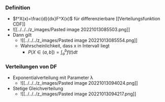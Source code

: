### Definition
+ $f^X(x)=\frac{d}{dx}F^X(x)$ für differenzierbare [[Verteilungsfunktion CDF]]
+ ![[../../../z_images/Pasted image 20221013085503.png]]
+ Dann gilt 
	+ ![[../../../z_images/Pasted image 20221013085554.png]]
	+ Wahrscheinlichkeit, dass x in Intervall liegt
		+ $P(X∈(a,b])=\int_a^bf(t)dt$

### Verteilungen von DF
+ Exponentialverteilung mit Parameter λ
	+ ![[../../../z_images/Pasted image 20221013094024.png]]
+ Stetige Gleichverteilung
	+ ![[../../../z_images/Pasted image 20221013094217.png]]
